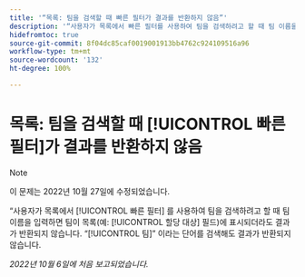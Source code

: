 ```yaml
---
title: '“목록: 팀을 검색할 때 빠른 필터가 결과를 반환하지 않음”'
description: '“사용자가 목록에서 빠른 필터를 사용하여 팀을 검색하려고 할 때 팀 이름을 입력하면 팀이 목록(예: 할당 대상 필드)에 표시되더라도 결과가 반환되지 않습니다. 팀이라는 단어를 검색해도 결과가 반환되지 않습니다.”'
hidefromtoc: true
source-git-commit: 8f04dc85caf0019001913bb4762c924109516a96
workflow-type: tm+mt
source-wordcount: '132'
ht-degree: 100%

---
```



# 목록: 팀을 검색할 때 [!UICONTROL 빠른 필터]가 결과를 반환하지 않음

>[!NOTE]
>
>이 문제는 2022년 10월 27일에 수정되었습니다.

“사용자가 목록에서 [!UICONTROL 빠른 필터] 를 사용하여 팀을 검색하려고 할 때 팀 이름을 입력하면 팀이 목록(예: [!UICONTROL 할당 대상] 필드)에 표시되더라도 결과가 반환되지 않습니다. “[!UICONTROL 팀]” 이라는 단어를 검색해도 결과가 반환되지 않습니다.

_2022년 10월 6일에 처음 보고되었습니다._

